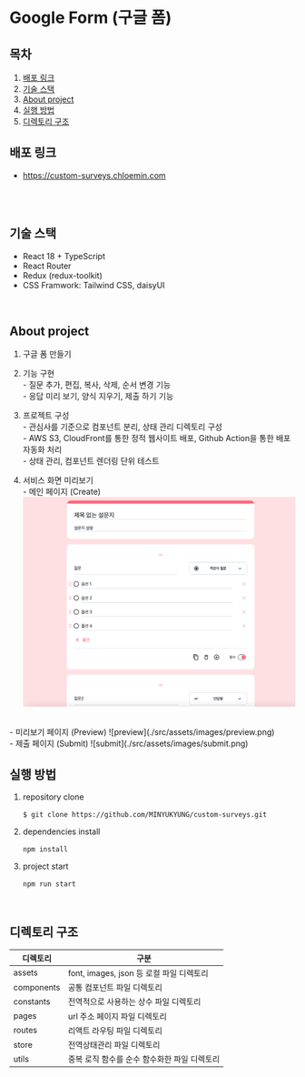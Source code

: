 # Google Form (구글 폼)

## 목차
1. [배포 링크](#배포-링크)
2. [기술 스택](#기술-스택)
3. [About project](#about-project)
4. [실행 방법](#실행-방법)
5. [디렉토리 구조](#디렉토리-구조)

## 배포 링크
- https://custom-surveys.chloemin.com
<br/>
<br/>

## 기술 스택
- React 18 + TypeScript
- React Router
- Redux (redux-toolkit)
- CSS Framwork: Tailwind CSS, daisyUI
<br/>

## About project
1. 구글 폼 만들기

2. 기능 구현  
        - 질문 추가, 편집, 복사, 삭제, 순서 변경 기능  
        - 응답 미리 보기, 양식 지우기, 제출 하기 기능  

3. 프로젝트 구성  
        - 관심사를 기준으로 컴포넌트 분리, 상태 관리 디렉토리 구성  
        - AWS S3, CloudFront를 통한 정적 웹사이트 배포, Github Action을 통한 배포 자동화 처리  
        - 상태 관리, 컴포넌트 렌더링 단위 테스트

4. 서비스 화면 미리보기  
        - 메인 페이지 (Create)
    ![create](./src/assets/images/create.png)
<br/>  
        - 미리보기 페이지 (Preview)
    ![preview](./src/assets/images/preview.png)
<br/>  
        - 제출 페이지 (Submit)
    ![submit](./src/assets/images/submit.png)
<br/>

## 실행 방법
1. repository clone
    ```
    $ git clone https://github.com/MINYUKYUNG/custom-surveys.git
    ```
    
2. dependencies install
    ```
    npm install
    ```
    
3. project start
    ```
    npm run start
    ```
<br/>

## 디렉토리 구조
| 디렉토리 | 구분 |
| -- | -- |
| assets | font, images, json 등 로컬 파일 디렉토리 |
| components | 공통 컴포넌트 파일 디렉토리 |
| constants | 전역적으로 사용하는 상수 파일 디렉토리 |
| pages | url 주소 페이지 파일 디렉토리 |
| routes | 리액트 라우팅 파일 디렉토리 |
| store | 전역상태관리 파일 디렉토리 |
| utils | 중복 로직 함수를 순수 함수화한 파일 디렉토리 |
<br/>

